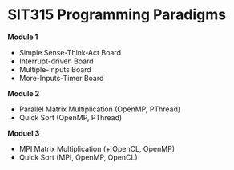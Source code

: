 # SIT315 Programming Paradigms

**Module 1**
- Simple Sense-Think-Act Board
- Interrupt-driven Board
- Multiple-Inputs Board
- More-Inputs-Timer Board

**Module 2**
- Parallel Matrix Multiplication (OpenMP, PThread)
- Quick Sort (OpenMP, PThread)

**Moduel 3**
- MPI Matrix Multiplication (+ OpenCL, OpenMP)
- Quick Sort (MPI, OpenMP, OpenCL)
